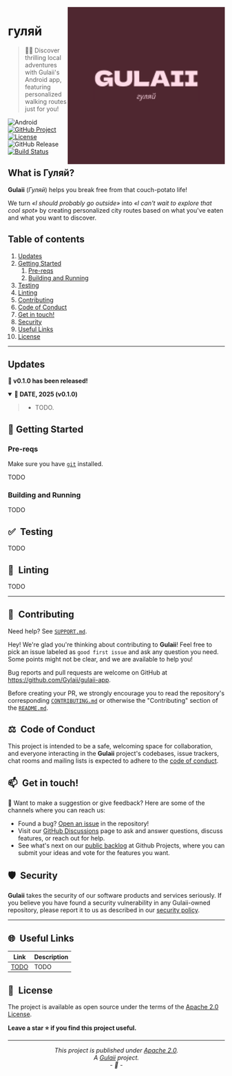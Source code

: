 <img align="right" src="https://raw.githubusercontent.com/Gylaii/gulaii-app/refs/heads/master/docs/assets/logo.png" alt="Gulaii logo" width="365">

# гуляй

> 📱🚶 Discover thrilling local adventures with Gulaii's Android app, featuring personalized walking routes just for you!

![Android](https://img.shields.io/badge/Platform-Android-success)
[![GitHub Project](https://img.shields.io/badge/Project-Kanban-blueviolet)](https://github.com/orgs/Gylaii/projects/4)
[![License](https://img.shields.io/badge/License-Apache%202.0-blue.svg)](https://opensource.org/license/apache-2-0)\
![GitHub Release](https://img.shields.io/github/v/release/Gylaii/gulaii-app?label=Release)
[![Build Status](https://img.shields.io/github/actions/workflow/status/Gylaii/gulaii-app/android.yml?label=Build)](https://github.com/Gylaii/gulaii-app/actions)

## What is Гуляй?

**Gulaii** (*Гуляй*) helps you break free from that couch-potato life!

We turn *«I should probably go outside»* into *«I can't wait to explore that cool spot»* by creating personalized city routes based on what you've eaten and what you want to discover.

## Table of contents

1. [Updates](#updates)
2. [Getting Started](#getting-started)
   1. [Pre-reqs](#pre-reqs)
   2. [Building and Running](#run)
3. [Testing](#testing)
4. [Linting](#linting)
5. [Contributing](#contributing)
6. [Code of Conduct](#code-of-conduct)
7. [Get in touch!](#get-in-touch)
8. [Security](#security)
9. [Useful Links](#useful-links)
10. [License](#license)

---

## Updates <a name="updates"></a>

<strong>🎉 v0.1.0 has been released!</strong>
<details open>
  <summary><b>🔔 DATE, 2025 (v0.1.0)</b></summary>

  > - TODO.

</details>

## 🚀 Getting Started <a name="getting-started"></a>

### Pre-reqs <a name="pre-reqs"></a>

Make sure you have [`git`](https://git-scm.com/) installed.

TODO

### Building and Running <a name="run"></a>

TODO

## ✅&ensp;Testing <a name="testing"></a>

TODO

## 🎨&ensp;Linting <a name="linting"></a>

TODO

---

## 🤝&ensp;Contributing <a name="contributing"></a>

Need help? See [`SUPPORT.md`](./SUPPORT.md).

Hey! We're glad you're thinking about contributing to **Gulaii**! Feel free to pick an issue labeled as `good first issue` and ask any question you need. Some points might not be clear, and we are available to help you!

Bug reports and pull requests are welcome on GitHub at https://github.com/Gylaii/gulaii-app.

Before creating your PR, we strongly encourage you to read the repository's corresponding [`CONTRIBUTING.md`](https://github.com/Gylaii/gulaii-app/blob/master/.github/CONTRIBUTING.md) or otherwise the "Contributing" section of the [`README.md`](https://github.com/Gylaii/gulaii-app/blob/master/README.md).

## ⚖️&ensp;Code of Conduct <a name="code-of-conduct"></a>

This project is intended to be a safe, welcoming space for collaboration, and everyone interacting in the **Gulaii** project's codebases, issue trackers, chat rooms and mailing lists is expected to adhere to the [code of conduct](https://github.com/Gylaii/gulaii-app/blob/master/.github/CODE_OF_CONDUCT.md).

## 📫&ensp;Get in touch! <a name="get-in-touch"></a>

💌 Want to make a suggestion or give feedback? Here are some of the channels where you can reach us:

- Found a bug? [Open an issue]((https://github.com/Gylaii/gulaii-app/issues)) in the repository!
- Visit our [GitHub Discussions](https://github.com/Gylaii/gulaii-app/discussions) page to ask and answer questions, discuss features, or reach out for help.
- See what's next on our [public backlog](https://github.com/orgs/Gylaii/projects/4) at Github Projects, where you can submit your ideas and vote for the features you want.

## 🛡️&ensp;Security <a name="security"></a>

**Gulaii** takes the security of our software products and services seriously. If you believe you have found a security vulnerability in any Gulaii-owned repository, please report it to us as described in our [security policy](https://github.com/Gylaii/gulaii-app/security/policy).

---

## 🌐&ensp;Useful Links <a name="useful-links"></a>

| Link | Description |
| --- | --- |
| [TODO](TODO) | TODO |

## 🪪&ensp;License <a name="license"></a>

The project is available as open source under the terms of the [Apache 2.0 License](https://opensource.org/license/apache-2-0).

**Leave a star :star: if you find this project useful.**

---

*<p align="center">This project is published under [Apache 2.0](LICENSE).<br>A [Gulaii](https://github.com/Gylaii) project.<br>- :tada: -</p>*
